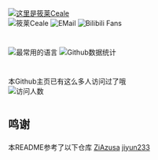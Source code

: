 <a href="#">
    <img src="https://readme-typing-svg.demolab.com?color=6EC900FF&font=Noto+Serif+SC&weight=900&size=28&pause=1000&vCenter=true&random=false&lines=这里是筱莱Ceale%EF%BC%81" alt="这里是筱莱Ceale"/>
</a>
<div style="margin-bottom: 15px;">
    <a href="https://ceale.moe/" target="_blank" style="text-decoration: none;">
        <img src="https://img.shields.io/badge/筱莱Ceale-.moe-green?style=for-the-badge"
        alt="筱莱Ceale">
    </a>
    <a href="mailto:me@ceale.top" target="_blank" style="text-decoration: none;">
        <img src="https://img.shields.io/badge/ceale.top-me-1e90ff?style=for-the-badge&logo=mail.ru"
        alt="EMail" />
    </a>
    <a href="https://space.bilibili.com/396162635" target="_blank" style="text-decoration: none;">
        <img src="https://img.shields.io/badge/dynamic/json?url=https%3A%2F%2Fapi.bilibili.com%2Fx%2Frelation%2Fstat%3Fvmid%3D396162635&query=%24.data.follower&suffix=%20fans&style=for-the-badge&logo=bilibili&label=Bilibili&labelColor=fafafa&color=00A1D6"
        alt="Bilibili Fans">
    </a>
</div>

# 

<div>
    <img src="https://github-readme-stats.vercel.app/api/top-langs/?username=Ceale&layout=compact&locale=cn&card_width=500&theme=shadow_green" alt="最常用的语言">
    <img src="https://github-readme-stats.vercel.app/api/?username=Ceale&theme=shadow_green&show_icons=true&locale=cn&card_width=500&include_all_commits=true&line_height=25" alt="Github数据统计">
</div>


#

本Github主页已有这么多人访问过了哦<br>
<img src="https://count.getloli.com/get/@XiaohCeale" alt="访问人数" />

#

<p style="font-weight: bold; font-size: 22px;">鸣谢</p>
本README参考了以下仓库
<a href="https://github.com/ZiAzusa">ZiAzusa</a>
<a href="https://github.com/jiyun233">jiyun233</a>
